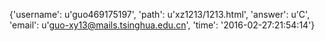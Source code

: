{'username': u'guo469175197', 'path': u'xz1213/1213.html', 'answer': u'C', 'email': u'guo-xy13@mails.tsinghua.edu.cn', 'time': '2016-02-27:21:54:14'}